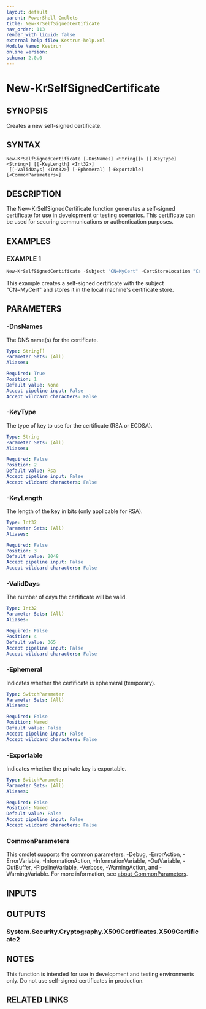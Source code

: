 ```yaml
---
layout: default
parent: PowerShell Cmdlets
title: New-KrSelfSignedCertificate
nav_order: 113
render_with_liquid: false
external help file: Kestrun-help.xml
Module Name: Kestrun
online version:
schema: 2.0.0
---
```


# New-KrSelfSignedCertificate

## SYNOPSIS
Creates a new self-signed certificate.

## SYNTAX

```
New-KrSelfSignedCertificate [-DnsNames] <String[]> [[-KeyType] <String>] [[-KeyLength] <Int32>]
 [[-ValidDays] <Int32>] [-Ephemeral] [-Exportable] [<CommonParameters>]
```

## DESCRIPTION
The New-KrSelfSignedCertificate function generates a self-signed certificate for use in development or testing scenarios.
This certificate can be used for securing communications or authentication purposes.

## EXAMPLES

### EXAMPLE 1
```powershell
New-KrSelfSignedCertificate -Subject "CN=MyCert" -CertStoreLocation "Cert:\LocalMachine\My"
```

This example creates a self-signed certificate with the subject "CN=MyCert" and stores it in the local machine's certificate store.

## PARAMETERS

### -DnsNames
The DNS name(s) for the certificate.

```yaml
Type: String[]
Parameter Sets: (All)
Aliases:

Required: True
Position: 1
Default value: None
Accept pipeline input: False
Accept wildcard characters: False
```

### -KeyType
The type of key to use for the certificate (RSA or ECDSA).

```yaml
Type: String
Parameter Sets: (All)
Aliases:

Required: False
Position: 2
Default value: Rsa
Accept pipeline input: False
Accept wildcard characters: False
```

### -KeyLength
The length of the key in bits (only applicable for RSA).

```yaml
Type: Int32
Parameter Sets: (All)
Aliases:

Required: False
Position: 3
Default value: 2048
Accept pipeline input: False
Accept wildcard characters: False
```

### -ValidDays
The number of days the certificate will be valid.

```yaml
Type: Int32
Parameter Sets: (All)
Aliases:

Required: False
Position: 4
Default value: 365
Accept pipeline input: False
Accept wildcard characters: False
```

### -Ephemeral
Indicates whether the certificate is ephemeral (temporary).

```yaml
Type: SwitchParameter
Parameter Sets: (All)
Aliases:

Required: False
Position: Named
Default value: False
Accept pipeline input: False
Accept wildcard characters: False
```

### -Exportable
Indicates whether the private key is exportable.

```yaml
Type: SwitchParameter
Parameter Sets: (All)
Aliases:

Required: False
Position: Named
Default value: False
Accept pipeline input: False
Accept wildcard characters: False
```

### CommonParameters
This cmdlet supports the common parameters: -Debug, -ErrorAction, -ErrorVariable, -InformationAction, -InformationVariable, -OutVariable, -OutBuffer, -PipelineVariable, -Verbose, -WarningAction, and -WarningVariable. For more information, see [about_CommonParameters](http://go.microsoft.com/fwlink/?LinkID=113216).

## INPUTS

## OUTPUTS

### System.Security.Cryptography.X509Certificates.X509Certificate2
## NOTES
This function is intended for use in development and testing environments only.
Do not use self-signed certificates in production.

## RELATED LINKS
